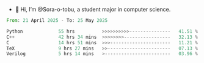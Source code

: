 - 👋 Hi, I’m @Sora-o-tobu, a student major in computer science.

<!--START_SECTION:waka-->

```rust
From: 21 April 2025 - To: 25 May 2025

Python             55 hrs          >>>>>>>>>>---------------   41.51 %
C++                42 hrs 34 mins  >>>>>>>>-----------------   32.13 %
C                  14 hrs 51 mins  >>>----------------------   11.21 %
TeX                9 hrs 27 mins   >>-----------------------   07.13 %
Verilog            5 hrs 14 mins   >------------------------   03.96 %
```

<!--END_SECTION:waka-->

<!---
<img align='center' src='https://raw.githubusercontent.com/Sora-o-tobu/Sora-o-tobu/main/OneLastSora.png' width='410px'>
--->
<!---
Sora-o-tobu/Sora-o-tobu is a ✨ special ✨ repository because its `README.md` (this file) appears on your GitHub profile.
You can click the Preview link to take a look at your changes.
--->

